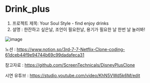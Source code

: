 # Drink_plus
1. 프로젝트 제목: Your Soul Style - find enjoy drinks
2. 설명 : 한잔하고 싶은날, 조언이 필요한날, 용기가 필요한 날 한번 날 눌러봐! 

![image](https://user-images.githubusercontent.com/89897944/151166667-d517c24b-acfe-4b1d-bc0d-fa7f3b6608dc.png)


노션 : https://www.notion.so/3rd-7-7-Netflix-Clone-coding-61dceb44f9e94744b69c99dadafeca31

참고자료 : https://github.com/ScreenTechnicals/DisneyPlusClone

시연 유튜브 : https://studio.youtube.com/video/KhN5VWd5k6M/edit 

